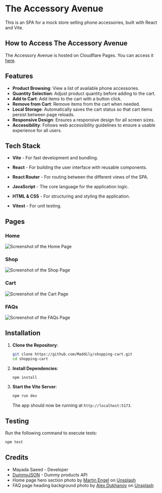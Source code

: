 # The Accessory Avenue

This is an SPA for a mock store selling phone accessories, built with React and Vite.

## How to Access The Accessory Avenue

The Accessory Avenue is hosted on Cloudflare Pages. You can access it [here](https://the-accessory-avenue.pages.dev/).

## Features

- **Product Browsing**: View a list of available phone accessories.
- **Quantity Selection**: Adjust product quantity before adding to the cart.
- **Add to Cart**: Add items to the cart with a button click.
- **Remove from Cart**: Remove items from the cart when needed.
- **Local Storage**: Automatically saves the cart status so that cart items persist between page reloads.
- **Responsive Design**: Ensures a responsive design for all screen sizes.
- **Accessibility**: Follows web accessibility guidelines to ensure a usable experience for all users.

## Tech Stack

* **Vite** - For fast development and bundling.

* **React** - For building the user interface with reusable components.

* **React Router** - For routing between the different views of the SPA.

* **JavaScript** - The core language for the application logic.

* **HTML & CSS** - For structuring and styling the application.

* **Vitest** - For unit testing.

## Pages

### Home

![Screenshot of the Home Page](/public/home-page-screenshot.png)

### Shop

![Screenshot of the Shop Page](/public/shop-page-screenshot.png)

### Cart

![Screenshot of the Cart Page](/public/cart-page-screenshot.png)

### FAQs

![Screenshot of the FAQs Page](/public/faqs-page-screenshot.png)

## Installation

1. **Clone the Repository**:
   ```bash
   git clone https://github.com/Maddily/shopping-cart.git
   cd shopping-cart
   ```
2. **Install Dependencies**:
   ```bash
   npm install
   ```
3. **Start the Vite Server**:
   ```bash
   npm run dev
   ```
   The app should now be running at `http://localhost:5173`.

## Testing

Run the following command to execute tests:

```bash
npm test
```

## Credits

- Mayada Saeed - Developer
- [DummyJSON](https://dummyjson.com/) - Dummy products API
- Home page hero section photo by [Martin Engel](https://unsplash.com/@martinengel?utm_content=creditCopyText&utm_medium=referral&utm_source=unsplash) on [Unsplash](https://unsplash.com/photos/black-android-smartphone-and-chargers-44zXCbDd2WQ?utm_content=creditCopyText&utm_medium=referral&utm_source=unsplash)
- FAQ page heading background photo by [Alex Dukhanov](https://unsplash.com/@argtone?utm_content=creditCopyText&utm_medium=referral&utm_source=unsplash) on [Unsplash](https://unsplash.com/photos/a-close-up-of-a-plant-with-dark-green-leaves-1l2ZSKCMDio?utm_content=creditCopyText&utm_medium=referral&utm_source=unsplash)
